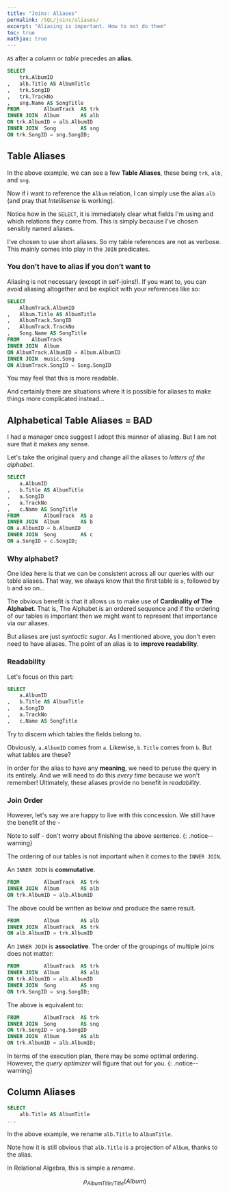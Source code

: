 ```yaml
---
title: "Joins: Aliases"
permalink: /SQL/joins/aliases/
excerpt: "Aliasing is important. How to not do them"
toc: true
mathjax: true
---
```


`AS` after a _column_ or _table_ precedes an __alias__. 

```sql
SELECT
	trk.AlbumID
,	alb.Title AS AlbumTitle 
,	trk.SongID
,	trk.TrackNo
,	sng.Name AS SongTitle
FROM		AlbumTrack 	AS trk
INNER JOIN	Album 		AS alb
ON trk.AlbumID = alb.AlbumID
INNER JOIN	Song 		AS sng
ON trk.SongID = sng.SongID;
```


## Table Aliases

In the above example, we can see a few __Table Aliases__, these being `trk`, `alb`, and `sng`.

Now if i want to reference the `Album` relation, I can simply use the alias `alb` (and pray that _Intellisense_ is working).

Notice how in the `SELECT`, it is immediately clear what fields I'm using and which relations they come from. This is simply because I've chosen sensibly named aliases.

I've chosen to use short aliases. So my table references are not as verbose. This mainly comes into play in the `JOIN` predicates.

### You don’t have to alias if you don’t want to

Aliasing is not necessary (except in self-joins!). If you want to, you can avoid aliasing altogether and be explicit with your references like so:

```sql
SELECT
	AlbumTrack.AlbumID
,	Album.Title AS AlbumTitle
,	AlbumTrack.SongID
,	AlbumTrack.TrackNo
,	Song.Name AS SongTitle
FROM	AlbumTrack
INNER JOIN	Album
ON AlbumTrack.AlbumID = Album.AlbumID
INNER JOIN	music.Song
ON AlbumTrack.SongID = Song.SongID
```

You may feel that this is more readable. 

And certainly there are situations where it is possible for aliases to make things more complicated instead...

## Alphabetical Table Aliases = BAD

I had a manager once suggest I adopt this manner of aliasing. But I am not sure that it makes any sense.

Let's take the original query and change all the aliases to _letters of the alphabet_.

```sql
SELECT
	a.AlbumID
,	b.Title AS AlbumTitle 
,	a.SongID
,	a.TrackNo
,	c.Name AS SongTitle
FROM		AlbumTrack 	AS a
INNER JOIN	Album 		AS b
ON a.AlbumID = b.AlbumID
INNER JOIN	Song 		AS c
ON a.SongID = c.SongID;
```
### Why alphabet?

One idea here is that we can be consistent across all our queries with our table aliases.
That way, we always know that the first table is `a`, followed by `b` and so on... 

The obvious benefit is that it allows us to make use of __Cardinality of The Alphabet__.
That is, The Alphabet is an ordered sequence and if the ordering of our tables is important then we might want to represent that importance via our aliases.

But aliases are just _syntactic sugar_. 
As I mentioned above, you don't even need to have aliases. 
The point of an alias is to __improve readability__.

### Readability
Let's focus on this part:
```sql
SELECT
	a.AlbumID
,	b.Title AS AlbumTitle 
,	a.SongID
,	a.TrackNo
,	c.Name AS SongTitle
```

Try to discern which tables the fields belong to.

Obviously, `a.AlbumID` comes from `a`. 
Likewise, `b.Title` comes from `b`. 
But what tables are these?

In order for the alias to have any __meaning__, we need to peruse the query in its entirely.
And we will need to do this _every time_ because we won't remember!
Ultimately, these aliases provide no benefit in _readability_.

### Join Order

However, let's say we are happy to live with this concession.
We still have the benefit of the -

Note to self - don't worry about finishing the above sentence.
{: .notice--warning}

The ordering of our tables is not important when it comes to the `INNER JOIN`.


An `INNER JOIN` is __commutative__.

```sql
FROM		AlbumTrack 	AS trk
INNER JOIN	Album 		AS alb
ON trk.AlbumID = alb.AlbumID
```

The above could be written as below and produce the same result.

```sql
FROM		Album 		AS alb
INNER JOIN	AlbumTrack	AS trk
ON alb.AlbumID = trk.AlbumID
```

An `INNER JOIN` is __associative__.
The order of the groupings of multiple joins does not matter:

```sql
FROM		AlbumTrack 	AS trk
INNER JOIN	Album 		AS alb
ON trk.AlbumID = alb.AlbumID
INNER JOIN	Song 		AS sng
ON trk.SongID = sng.SongID;
```

The above is equivalent to:

```sql
FROM		AlbumTrack 	AS trk
INNER JOIN	Song 		AS sng
ON trk.SongID = sng.SongID
INNER JOIN	Album 		AS alb
ON trk.AlbumID = alb.AlbumID;
```

In terms of the execution plan, there may be some optimal ordering. However, the _query optimizer_ will figure that out for you.
{: .notice--warning}




## Column Aliases

```sql
SELECT
	alb.Title AS AlbumTitle
... 
```
In the above example, we rename `alb.Title` to `AlbumTitle`.

Note how it is still obvious that `alb.Title` is a projection of `Album`, thanks to the alias.

In Relational Algebra, this is simple a _rename_.

$$
\rho_{AlbumTitle/Title}(Album)
$$